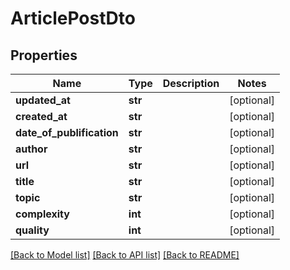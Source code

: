 # ArticlePostDto

## Properties
Name | Type | Description | Notes
------------ | ------------- | ------------- | -------------
**updated_at** | **str** |  | [optional] 
**created_at** | **str** |  | [optional] 
**date_of_publification** | **str** |  | [optional] 
**author** | **str** |  | [optional] 
**url** | **str** |  | [optional] 
**title** | **str** |  | [optional] 
**topic** | **str** |  | [optional] 
**complexity** | **int** |  | [optional] 
**quality** | **int** |  | [optional] 

[[Back to Model list]](../README.md#documentation-for-models) [[Back to API list]](../README.md#documentation-for-api-endpoints) [[Back to README]](../README.md)



